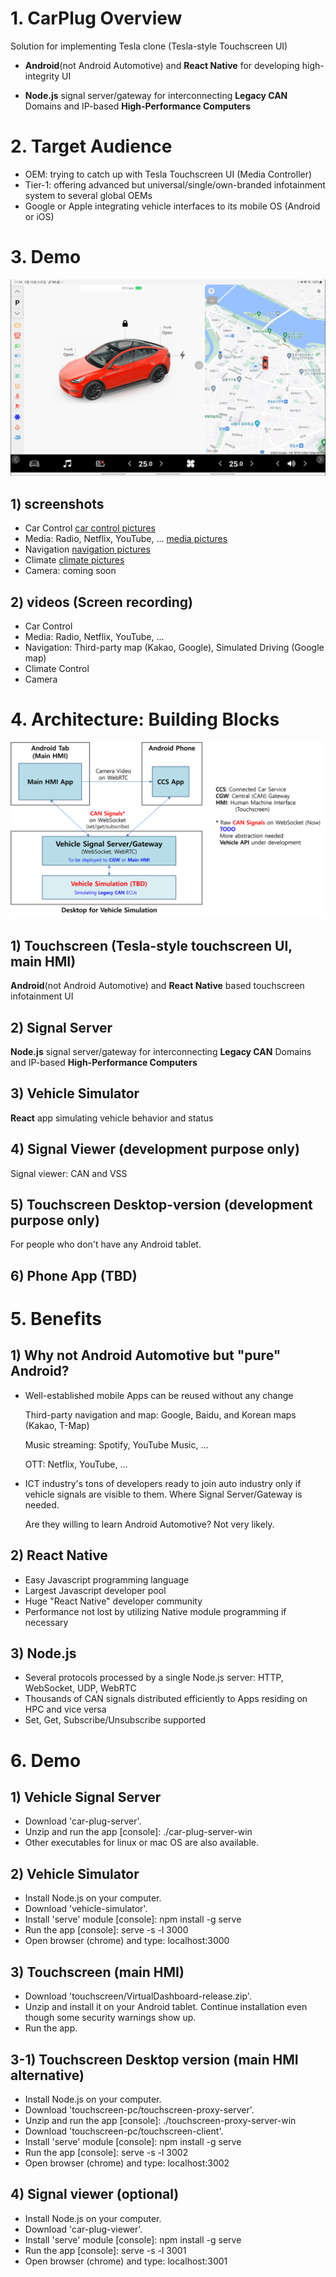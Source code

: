 # 1. CarPlug Overview
Solution for implementing Tesla clone (Tesla-style Touchscreen UI)
- **Android**(not Android Automotive) and **React Native** for developing high-integrity UI

- **Node.js** signal server/gateway for interconnecting **Legacy CAN** Domains and IP-based **High-Performance Computers**


# 2. Target Audience
- OEM: trying to catch up with Tesla Touchscreen UI (Media Controller)
- Tier-1: offering advanced but universal/single/own-branded infotainment system to several global OEMs
- Google or Apple integrating vehicle interfaces to its mobile OS (Android or iOS)


# 3. Demo
![the demo picture](demo/screenshots/01_Dashboard_CarControl/Screenshot_20230816235644.jpg)
## 1) screenshots
- Car Control [car control pictures](demo/screenshots/01_Dashboard_CarControl/car_control.md)
- Media: Radio, Netflix, YouTube, ... [media pictures](demo/screenshots/02_Dashboard_Media/media.md)
- Navigation [navigation pictures](demo/screenshots/03_Dashboard_Navigation/navigation.md)
- Climate [climate pictures](demo/screenshots/04_Dashboard_Climate/climate.md)
- Camera: coming soon
## 2) videos (Screen recording)
- Car Control
- Media: Radio, Netflix, YouTube, ...
- Navigation: Third-party map (Kakao, Google), Simulated Driving (Google map)
- Climate Control
- Camera

# 4. Architecture: Building Blocks
![overall architecture](carplug_architecture.png)

## 1) Touchscreen (Tesla-style touchscreen UI, main HMI)
**Android**(not Android Automotive) and **React Native** based touchscreen infotainment UI

## 2) Signal Server
**Node.js** signal server/gateway for interconnecting **Legacy CAN** Domains and IP-based **High-Performance Computers**

## 3) Vehicle Simulator
**React** app simulating vehicle behavior and status

## 4) Signal Viewer (development purpose only)
Signal viewer: CAN and VSS

## 5) Touchscreen Desktop-version (development purpose only)
For people who don't have any Android tablet.

## 6) Phone App (TBD)

# 5. Benefits
## 1) Why not Android Automotive but "pure" Android?
- Well-established mobile Apps can be reused without any change

  Third-party navigation and map: Google, Baidu, and Korean maps (Kakao, T-Map)

  Music streaming: Spotify, YouTube Music, ...

  OTT: Netflix, YouTube, ...
- ICT industry's tons of developers ready to join auto industry only if vehicle signals are visible to them. Where Signal Server/Gateway is needed.

  Are they willing to learn Android Automotive? Not very likely.
## 2) React Native
- Easy Javascript programming language
- Largest Javascript developer pool
- Huge "React Native" developer community
- Performance not lost by utilizing Native module programming if necessary
## 3) Node.js
- Several protocols processed by a single Node.js server: HTTP, WebSocket, UDP, WebRTC
- Thousands of CAN signals distributed efficiently to Apps residing on HPC and vice versa
- Set, Get, Subscribe/Unsubscribe supported


# 6. Demo
## 1) Vehicle Signal Server
- Download 'car-plug-server'.
- Unzip and run the app [console]: ./car-plug-server-win
- Other executables for linux or mac OS are also available.
## 2) Vehicle Simulator
- Install Node.js on your computer.
- Download 'vehicle-simulator'.
- Install 'serve' module [console]: npm install -g serve
- Run the app [console]: serve -s -l 3000
- Open browser (chrome) and type: localhost:3000
## 3) Touchscreen (main HMI)
- Download 'touchscreen/VirtualDashboard-release.zip'.
- Unzip and install it on your Android tablet. Continue installation even though some security warnings show up.
- Run the app.
## 3-1) Touchscreen Desktop version (main HMI alternative)
- Install Node.js on your computer.
- Download 'touchscreen-pc/touchscreen-proxy-server'.
- Unzip and run the app [console]: ./touchscreen-proxy-server-win
- Download 'touchscreen-pc/touchscreen-client'.
- Install 'serve' module [console]: npm install -g serve
- Run the app [console]: serve -s -l 3002
- Open browser (chrome) and type: localhost:3002
## 4) Signal viewer (optional)
- Install Node.js on your computer.
- Download 'car-plug-viewer'.
- Install 'serve' module [console]: npm install -g serve
- Run the app [console]: serve -s -l 3001
- Open browser (chrome) and type: localhost:3001
